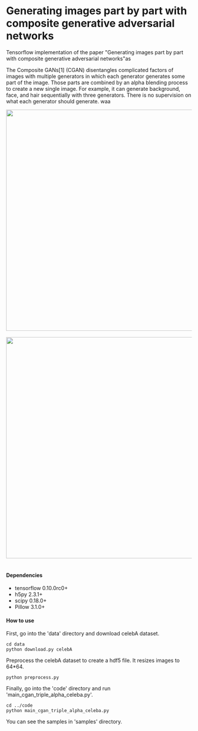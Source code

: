 # Generating images part by part with composite generative adversarial networks
Tensorflow implementation of the paper "Generating images part by part with composite generative adversarial networks"as

The Composite GANs[1] (CGAN) disentangles complicated factors of images with multiple generators in which each generator generates some part of the image. Those parts are combined by an alpha blending process to create a new single image. For example, it can generate background, face, and hair sequentially with three generators. There is no supervision on what each generator should generate.
waa

<div align="center">
  <img width="600px" src="http://i.imgur.com/jePfTCx.png"><br><br>
</div>

<div align="center">
  <img width="600px" src="http://i.imgur.com/hpZ9DuP.png"><br><br>
</div>


#### Dependencies
* tensorflow 0.10.0rc0+
* h5py 2.3.1+
* scipy 0.18.0+
* Pillow 3.1.0+

#### How to use
First, go into the 'data' directory and download celebA dataset.

```
cd data
python download.py celebA
```

Preprocess the celebA dataset to create a hdf5 file. It resizes images to 64*64.

```
python preprocess.py
```

Finally, go into the 'code' directory and run 'main_cgan_triple_alpha_celeba.py'.

```
cd ../code
python main_cgan_triple_alpha_celeba.py
```

You can see the samples in 'samples' directory.

